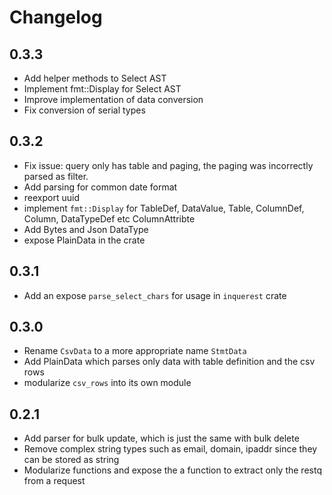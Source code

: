 # Changelog

## 0.3.3
- Add helper methods to Select AST
- Implement fmt::Display for Select AST
- Improve implementation of data conversion
- Fix conversion of serial types

## 0.3.2
- Fix issue: query only has table and paging, the paging was incorrectly parsed as filter.
- Add parsing for common date format
- reexport uuid
- implement `fmt::Display` for TableDef, DataValue, Table, ColumnDef, Column, DataTypeDef etc ColumnAttribte
- Add Bytes and Json DataType
- expose PlainData in the crate

## 0.3.1
 - Add an expose `parse_select_chars` for usage in `inquerest` crate

## 0.3.0
- Rename `CsvData` to a more appropriate name `StmtData`
- Add PlainData which parses only data with table definition and the csv rows
- modularize `csv_rows` into its own module

## 0.2.1
- Add parser for bulk update, which is just the same with bulk delete
- Remove complex string types such as email, domain, ipaddr since they can be stored as string
- Modularize functions and expose the a function to extract only the restq from a request
